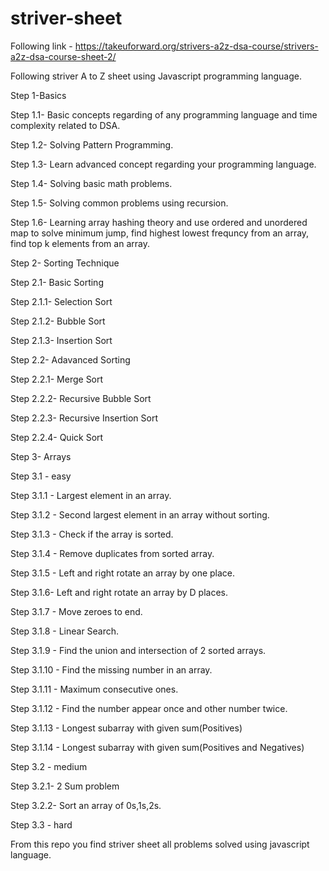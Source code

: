 # striver-sheet
Following link - https://takeuforward.org/strivers-a2z-dsa-course/strivers-a2z-dsa-course-sheet-2/

Following striver A to Z sheet using Javascript programming language.

Step 1-Basics

Step 1.1- Basic concepts regarding of any programming language and time complexity related to DSA.

Step 1.2- Solving Pattern Programming.

Step 1.3- Learn advanced concept regarding your programming language.

Step 1.4- Solving basic math problems.

Step 1.5- Solving common problems using recursion.

Step 1.6- Learning array hashing theory and use ordered and unordered map to solve minimum jump, find highest lowest frequncy from an array, find top k elements from an array.

Step 2- Sorting Technique

Step 2.1- Basic Sorting

Step 2.1.1- Selection Sort

Step 2.1.2- Bubble Sort

Step 2.1.3- Insertion Sort

Step 2.2- Adavanced Sorting

Step 2.2.1- Merge Sort

Step 2.2.2- Recursive Bubble Sort

Step 2.2.3- Recursive Insertion Sort

Step 2.2.4- Quick Sort

Step 3- Arrays

Step 3.1 - easy

Step 3.1.1 - Largest element in an array.

Step 3.1.2 - Second largest element in an array without sorting.

Step 3.1.3 - Check if the array is sorted.

Step 3.1.4 - Remove duplicates from sorted array.

Step 3.1.5 - Left and right rotate an array by one place.

Step 3.1.6- Left and right rotate an array by D places.

Step 3.1.7 - Move zeroes to end.

Step 3.1.8 - Linear Search.

Step 3.1.9 - Find the union and intersection of 2 sorted arrays.

Step 3.1.10 - Find the missing number in an array.

Step 3.1.11 - Maximum consecutive ones.

Step 3.1.12 - Find the number appear once and other number twice.

Step 3.1.13 - Longest subarray with given sum(Positives)

Step 3.1.14 - Longest subarray with given sum(Positives and Negatives)

Step 3.2 - medium 

Step 3.2.1- 2 Sum problem

Step 3.2.2- Sort an array of 0s,1s,2s.

Step 3.3 - hard

From this repo you find striver sheet all problems solved using javascript language.
